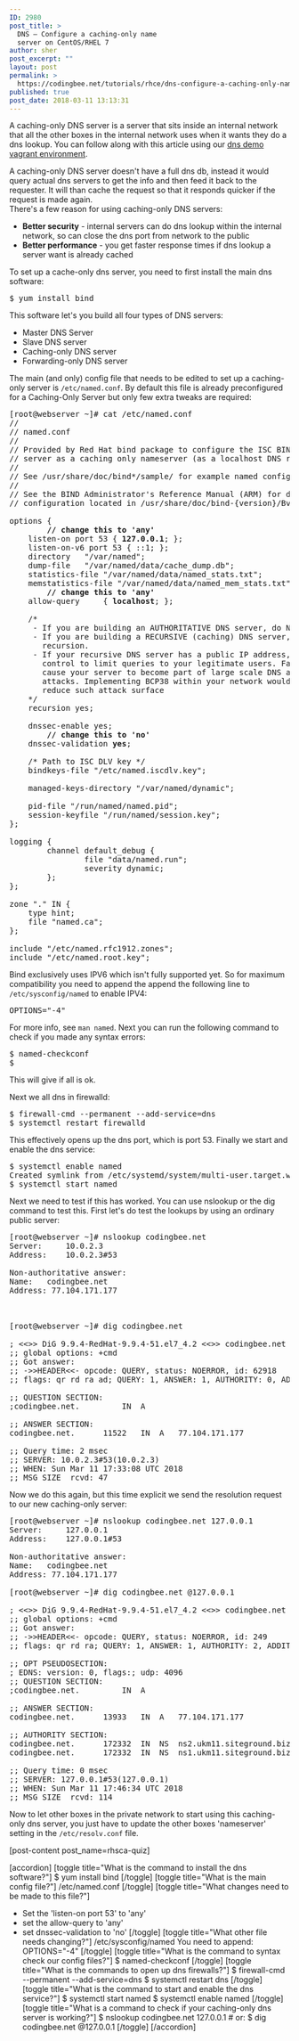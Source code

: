 ```yaml
---
ID: 2980
post_title: >
  DNS – Configure a caching-only name
  server on CentOS/RHEL 7
author: sher
post_excerpt: ""
layout: post
permalink: >
  https://codingbee.net/tutorials/rhce/dns-configure-a-caching-only-name-server
published: true
post_date: 2018-03-11 13:13:31
---
```

A caching-only DNS server is a server that sits inside an internal network that all the other boxes in the internal network uses when it wants they do a dns lookup. You can follow along with this article using our <a href="https://github.com/Sher-Chowdhury/CentOS7-DNS-Server-demo">dns demo vagrant environment</a>.  
 
A caching-only DNS server doesn't have a full dns db, instead it would query actual dns servers to get the info and then feed it back to the requester. It will than cache the request so that it responds quicker if the request is made again.	 	
There's a few reason for using caching-only DNS servers:	 	 
<ul>	 	 
 <li><strong>Better security</strong> - internal servers can do dns lookup within the internal network, so can close the dns port from network to the public</li>	 	 
 <li><strong>Better performance</strong> - you get faster response times if dns lookup a server want is already cached</li>	 	 
</ul>	 	 
To set up a cache-only dns server, you need to first install the main dns software:	 	 
<pre>
$ yum install bind
</pre>
This software let's you build all four types of DNS servers:	 	 
<ul>	 	 
 <li>Master DNS Server</li>	 	 
 <li>Slave DNS server</li>	 	 
 <li>Caching-only DNS server</li>	 	 
 <li>Forwarding-only DNS server</li>	 	 
</ul>	 	 
The main (and only) config file that needs to be edited to set up a caching-only server is <code>/etc/named.conf</code>. By default this file is already preconfigured for a Caching-Only Server but only few extra tweaks are required:	 	 


<pre>[root@webserver ~]# cat /etc/named.conf
//
// named.conf
//
// Provided by Red Hat bind package to configure the ISC BIND named(8) DNS
// server as a caching only nameserver (as a localhost DNS resolver only).
//
// See /usr/share/doc/bind*/sample/ for example named configuration files.
//
// See the BIND Administrator's Reference Manual (ARM) for details about the
// configuration located in /usr/share/doc/bind-{version}/Bv9ARM.html

options {
        <strong>// change this to 'any'</strong>
	listen-on port 53 { <strong>127.0.0.1</strong>; };
	listen-on-v6 port 53 { ::1; };
	directory 	"/var/named";
	dump-file 	"/var/named/data/cache_dump.db";
	statistics-file "/var/named/data/named_stats.txt";
	memstatistics-file "/var/named/data/named_mem_stats.txt";
        <strong>// change this to 'any'</strong>
	allow-query     { <strong>localhost</strong>; };

	/*
	 - If you are building an AUTHORITATIVE DNS server, do NOT enable recursion.
	 - If you are building a RECURSIVE (caching) DNS server, you need to enable
	   recursion.
	 - If your recursive DNS server has a public IP address, you MUST enable access
	   control to limit queries to your legitimate users. Failing to do so will
	   cause your server to become part of large scale DNS amplification
	   attacks. Implementing BCP38 within your network would greatly
	   reduce such attack surface
	*/
	recursion yes;

	dnssec-enable yes;
        <strong>// change this to 'no'</strong>
	dnssec-validation <strong>yes</strong>;

	/* Path to ISC DLV key */
	bindkeys-file "/etc/named.iscdlv.key";

	managed-keys-directory "/var/named/dynamic";

	pid-file "/run/named/named.pid";
	session-keyfile "/run/named/session.key";
};

logging {
        channel default_debug {
                file "data/named.run";
                severity dynamic;
        };
};

zone "." IN {
	type hint;
	file "named.ca";
};

include "/etc/named.rfc1912.zones";
include "/etc/named.root.key"; 
</pre>

Bind exclusively uses IPV6 which isn't fully supported yet. So for maximum compatibility you need to append the  append the following line to <code>/etc/sysconfig/named</code> to enable IPV4:

<pre>OPTIONS="-4"</pre>

For more info, see <code>man named</code>. Next you can run the following command to check if you made any syntax errors:


<pre>
$ named-checkconf
$
</pre>

This will give if all is ok. 

Next we all dns in firewalld:


<pre>
$ firewall-cmd --permanent --add-service=dns
$ systemctl restart firewalld
</pre>

This effectively opens up the dns port, which is port 53. Finally we start and enable the dns service:


<pre>
$ systemctl enable named
Created symlink from /etc/systemd/system/multi-user.target.wants/named.service to /usr/lib/systemd/system/named.service.
$ systemctl start named
</pre>

Next we need to test if this has worked. You can use nslookup or the dig command to test this. First let's do test the lookups by using an ordinary public server:


<pre>
[root@webserver ~]# nslookup codingbee.net
Server:		10.0.2.3
Address:	10.0.2.3#53

Non-authoritative answer:
Name:	codingbee.net
Address: 77.104.171.177



[root@webserver ~]# dig codingbee.net

; <<>> DiG 9.9.4-RedHat-9.9.4-51.el7_4.2 <<>> codingbee.net
;; global options: +cmd
;; Got answer:
;; ->>HEADER<<- opcode: QUERY, status: NOERROR, id: 62918
;; flags: qr rd ra ad; QUERY: 1, ANSWER: 1, AUTHORITY: 0, ADDITIONAL: 0

;; QUESTION SECTION:
;codingbee.net.			IN	A

;; ANSWER SECTION:
codingbee.net.		11522	IN	A	77.104.171.177

;; Query time: 2 msec
;; SERVER: 10.0.2.3#53(10.0.2.3)
;; WHEN: Sun Mar 11 17:33:08 UTC 2018
;; MSG SIZE  rcvd: 47
</pre>


Now we do this again, but this time explicit we send the resolution request to our new caching-only server:


<pre>
[root@webserver ~]# nslookup codingbee.net 127.0.0.1
Server:		127.0.0.1
Address:	127.0.0.1#53

Non-authoritative answer:
Name:	codingbee.net
Address: 77.104.171.177

[root@webserver ~]# dig codingbee.net @127.0.0.1

; <<>> DiG 9.9.4-RedHat-9.9.4-51.el7_4.2 <<>> codingbee.net @127.0.0.1
;; global options: +cmd
;; Got answer:
;; ->>HEADER<<- opcode: QUERY, status: NOERROR, id: 249
;; flags: qr rd ra; QUERY: 1, ANSWER: 1, AUTHORITY: 2, ADDITIONAL: 1

;; OPT PSEUDOSECTION:
; EDNS: version: 0, flags:; udp: 4096
;; QUESTION SECTION:
;codingbee.net.			IN	A

;; ANSWER SECTION:
codingbee.net.		13933	IN	A	77.104.171.177

;; AUTHORITY SECTION:
codingbee.net.		172332	IN	NS	ns2.ukm11.siteground.biz.
codingbee.net.		172332	IN	NS	ns1.ukm11.siteground.biz.

;; Query time: 0 msec
;; SERVER: 127.0.0.1#53(127.0.0.1)
;; WHEN: Sun Mar 11 17:46:34 UTC 2018
;; MSG SIZE  rcvd: 114
</pre>


Now to let other boxes in the private network to start using this caching-only dns server, you just have to update the other boxes 'nameserver' setting in the <code>/etc/resolv.conf</code> file. 


[post-content post_name=rhsca-quiz] 

[accordion]
[toggle title="What is the command to install the dns software?"]
$ yum install bind
[/toggle]
[toggle title="What is the main config file?"]
/etc/named.conf
[/toggle]
[toggle title="What changes need to be made to this file?"]
- Set the 'listen-on port 53' to 'any'
- set the allow-query to 'any'
- set dnssec-validation to 'no'
[/toggle]
[toggle title="What other file needs changing?"]
/etc/sysconfig/named
You need to append:
OPTIONS="-4"
[/toggle]
[toggle title="What is the command to syntax check our config files?"]
$ named-checkconf
[/toggle]
[toggle title="What is the commands to open up dns firewalls?"]
$ firewall-cmd --permanent --add-service=dns
$ systemctl restart dns
[/toggle]
[toggle title="What is the command to start and enable the dns service?"]
$ systemctl start named
$ systemctl enable named
[/toggle]
[toggle title="What is a command to check if your caching-only dns server is working?"]
$ nslookup codingbee.net 127.0.0.1
# or:
$ dig codingbee.net @127.0.0.1
[/toggle]
[/accordion]